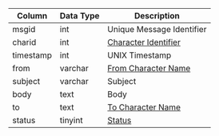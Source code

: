 | Column    | Data Type | Description                                                               |
| --------- | --------- | ------------------------------------------------------------------------- |
| msgid     | int       | Unique Message Identifier                                                 |
| charid    | int       | [Character Identifier](character_data.md)                                 |
| timestamp | int       | UNIX Timestamp                                                            |
| from      | varchar   | [From Character Name](character_data.md)                                  |
| subject   | varchar   | Subject                                                                   |
| body      | text      | Body                                                                      |
| to        | text      | [To Character Name](character_data.md)                                    |
| status    | tinyint   | [Status](https://eqemu.gitbook.io/server/categories/player/status-levels) |